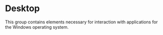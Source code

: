 # Desktop

This group contains elements necessary for interaction with applications for the Windows operating system.
